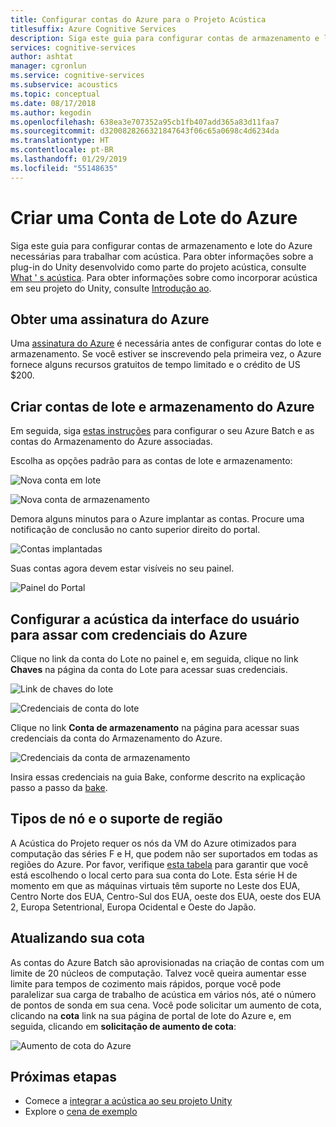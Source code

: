 ```yaml
---
title: Configurar contas do Azure para o Projeto Acústica
titlesuffix: Azure Cognitive Services
description: Siga este guia para configurar contas de armazenamento e lote do Azure necessárias para trabalhar com acústica.
services: cognitive-services
author: ashtat
manager: cgronlun
ms.service: cognitive-services
ms.subservice: acoustics
ms.topic: conceptual
ms.date: 08/17/2018
ms.author: kegodin
ms.openlocfilehash: 638ea3e707352a95cb1fb407add365a83d11faa7
ms.sourcegitcommit: d3200828266321847643f06c65a0698c4d6234da
ms.translationtype: HT
ms.contentlocale: pt-BR
ms.lasthandoff: 01/29/2019
ms.locfileid: "55148635"
---
```

# <a name="create-an-azure-batch-account"></a>Criar uma Conta de Lote do Azure
Siga este guia para configurar contas de armazenamento e lote do Azure necessárias para trabalhar com acústica. Para obter informações sobre a plug-in do Unity desenvolvido como parte do projeto acústica, consulte [What ' s acústica](what-is-acoustics.md). Para obter informações sobre como incorporar acústica em seu projeto do Unity, consulte [Introdução ao](getting-started.md).  

## <a name="get-an-azure-subscription"></a>Obter uma assinatura do Azure
Uma [assinatura do Azure](https://azure.microsoft.com/free/) é necessária antes de configurar contas do lote e armazenamento. Se você estiver se inscrevendo pela primeira vez, o Azure fornece alguns recursos gratuitos de tempo limitado e o crédito de US $200.

## <a name="create-azure-batch-and-storage-accounts"></a>Criar contas de lote e armazenamento do Azure
Em seguida, siga [estas instruções](https://docs.microsoft.com/azure/batch/batch-account-create-portal) para configurar o seu Azure Batch e as contas do Armazenamento do Azure associadas.

Escolha as opções padrão para as contas de lote e armazenamento:
  
  ![Nova conta em lote](media/NewBatchAccountCreate.png)

  ![Nova conta de armazenamento](media/BatchStorageAccountCreate.png)

Demora alguns minutos para o Azure implantar as contas. Procure uma notificação de conclusão no canto superior direito do portal.
  
  ![Contas implantadas](media/BatchAccountsDeployNotification.png)

Suas contas agora devem estar visíveis no seu painel.
  
  ![Painel do Portal](media/AzurePortalDashboard.png)

## <a name="set-up-acoustics-bake-ui-with-azure-credentials"></a>Configurar a acústica da interface do usuário para assar com credenciais do Azure
Clique no link da conta do Lote no painel e, em seguida, clique no link **Chaves** na página da conta do Lote para acessar suas credenciais.
  
  ![Link de chaves do lote](media/BatchAccessKeys.png)

  ![Credenciais de conta do lote](media/BatchKeysInfo.png)

Clique no link **Conta de armazenamento** na página para acessar suas credenciais da conta do Armazenamento do Azure.
  
  ![Credenciais da conta de armazenamento](media/StorageKeysInfo.png)

Insira essas credenciais na guia Bake, conforme descrito na explicação passo a passo da [bake](bake-ui-walkthrough.md).

## <a name="node-types-and-region-support"></a>Tipos de nó e o suporte de região
A Acústica do Projeto requer os nós da VM do Azure otimizados para computação das séries F e H, que podem não ser suportados em todas as regiões do Azure. Por favor, verifique [esta tabela](https://azure.microsoft.com/global-infrastructure/services) para garantir que você está escolhendo o local certo para sua conta do Lote. Esta série H de momento em que as máquinas virtuais têm suporte no Leste dos EUA, Centro Norte dos EUA, Centro-Sul dos EUA, oeste dos EUA, oeste dos EUA 2, Europa Setentrional, Europa Ocidental e Oeste do Japão.

## <a name="upgrading-your-quota"></a>Atualizando sua cota
As contas do Azure Batch são aprovisionadas na criação de contas com um limite de 20 núcleos de computação. Talvez você queira aumentar esse limite para tempos de cozimento mais rápidos, porque você pode paralelizar sua carga de trabalho de acústica em vários nós, até o número de pontos de sonda em sua cena. Você pode solicitar um aumento de cota, clicando na **cota** link na sua página de portal de lote do Azure e, em seguida, clicando em **solicitação de aumento de cota**:

![Aumento de cota do Azure](media/azurequotas.png)

## <a name="next-steps"></a>Próximas etapas
* Comece a [integrar a acústica ao seu projeto Unity](getting-started.md)
* Explore o [cena de exemplo](sample-walkthrough.md)

